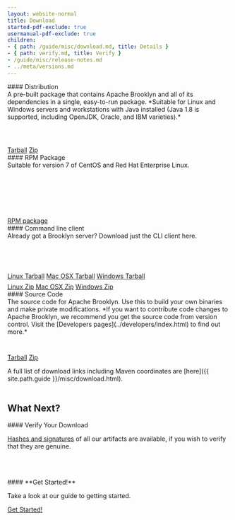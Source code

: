 ```yaml
---
layout: website-normal
title: Download
started-pdf-exclude: true
usermanual-pdf-exclude: true
children:
- { path: /guide/misc/download.md, title: Details }
- { path: verify.md, title: Verify }
- /guide/misc/release-notes.md
- ../meta/versions.md
---
```


<div class="row">
<div class="col-md-6" markdown="1">

<div class="panel panel-default">
  <div class="panel-heading" markdown="1">
#### Distribution
  </div>
  <div class="panel-body" markdown="1">
<div style="height: 9em;" markdown="1">
A pre-built package that contains Apache Brooklyn and all of its dependencies in a single, easy-to-run package. 
*Suitable for Linux and Windows servers and workstations with Java installed
(Java 1.8 is supported, including OpenJDK, Oracle, and IBM varieties).*
</div>

<div class="text-center">
  <a class="btn btn-default" href="https://www.apache.org/dyn/closer.lua?action=download&filename=brooklyn/apache-brooklyn-{{ site.brooklyn-stable-version }}/apache-brooklyn-{{ site.brooklyn-stable-version }}-bin.tar.gz" role="button">Tarball</a>
  <a class="btn btn-default" href="https://www.apache.org/dyn/closer.lua?action=download&filename=brooklyn/apache-brooklyn-{{ site.brooklyn-stable-version }}/apache-brooklyn-{{ site.brooklyn-stable-version }}-bin.zip" role="button">Zip</a>
</div>
  </div>
</div>

</div><!-- col -->
<div class="col-md-6" markdown="1">

<div class="panel panel-default">
  <div class="panel-heading" markdown="1">
#### RPM Package
  </div>
  <div class="panel-body" markdown="1">
<div style="height: 9em;" markdown="1">
Suitable for version 7 of CentOS and Red Hat Enterprise Linux.
</div>

<div class="text-center">
  <a class="btn btn-default" href="https://www.apache.org/dyn/closer.lua?action=download&filename=brooklyn/apache-brooklyn-{{ site.brooklyn-stable-version }}/apache-brooklyn-{{ site.brooklyn-stable-version }}-1.noarch.rpm" role="button">RPM package</a>
</div>
  </div>
</div>

</div><!-- col -->
</div><!-- row -->

<div class="row">
<div class="col-md-6" markdown="1">

<div class="panel panel-default">
  <div class="panel-heading" markdown="1">
#### Command line client
  </div>
  <div class="panel-body" markdown="1">
<div style="height: 6.5em;" markdown="1">
Already got a Brooklyn server? Download just the CLI client here.
</div>

<div class="text-center" style="margin-bottom: 0.5em">
  <a class="btn btn-default" href="https://www.apache.org/dyn/closer.lua?action=download&filename=brooklyn/apache-brooklyn-{{ site.brooklyn-stable-version }}/apache-brooklyn-{{ site.brooklyn-stable-version }}-client-cli-linux.tar.gz" role="button">Linux Tarball</a>
  <a class="btn btn-default" href="https://www.apache.org/dyn/closer.lua?action=download&filename=brooklyn/apache-brooklyn-{{ site.brooklyn-stable-version }}/apache-brooklyn-{{ site.brooklyn-stable-version }}-client-cli-macosx.tar.gz" role="button">Mac OSX Tarball</a>
  <a class="btn btn-default" href="https://www.apache.org/dyn/closer.lua?action=download&filename=brooklyn/apache-brooklyn-{{ site.brooklyn-stable-version }}/apache-brooklyn-{{ site.brooklyn-stable-version }}-client-cli-windows.tar.gz" role="button">Windows Tarball</a>
</div>
<div class="text-center">
  <a class="btn btn-default" href="https://www.apache.org/dyn/closer.lua?action=download&filename=brooklyn/apache-brooklyn-{{ site.brooklyn-stable-version }}/apache-brooklyn-{{ site.brooklyn-stable-version }}-client-cli-linux.zip" role="button">Linux Zip</a>
  <a class="btn btn-default" href="https://www.apache.org/dyn/closer.lua?action=download&filename=brooklyn/apache-brooklyn-{{ site.brooklyn-stable-version }}/apache-brooklyn-{{ site.brooklyn-stable-version }}-client-cli-macosx.zip" role="button">Mac OSX Zip</a>
  <a class="btn btn-default" href="https://www.apache.org/dyn/closer.lua?action=download&filename=brooklyn/apache-brooklyn-{{ site.brooklyn-stable-version }}/apache-brooklyn-{{ site.brooklyn-stable-version }}-client-cli-windows.zip" role="button">Windows Zip</a>
</div>
  </div>
</div>

</div><!-- col -->
<div class="col-md-6" markdown="1">

<div class="panel panel-default">
  <div class="panel-heading" markdown="1">
#### Source Code
  </div>
  <div class="panel-body" markdown="1">
<div style="height: 9em;" markdown="1">
The source code for Apache Brooklyn. Use this to build your own binaries and make private modifications. *If you want to
contribute code changes to Apache Brooklyn, we recommend you get the source code from version control. Visit the
[Developers pages](../developers/index.html) to find out more.*
</div>

<div class="text-center">
  <a class="btn btn-default" href="https://www.apache.org/dyn/closer.lua?action=download&filename=brooklyn/apache-brooklyn-{{ site.brooklyn-stable-version }}/apache-brooklyn-{{ site.brooklyn-stable-version }}-src.tar.gz" role="button">Tarball</a>
  <a class="btn btn-default" href="https://www.apache.org/dyn/closer.lua?action=download&filename=brooklyn/apache-brooklyn-{{ site.brooklyn-stable-version }}/apache-brooklyn-{{ site.brooklyn-stable-version }}-src.zip" role="button">Zip</a>
</div>
  </div>
</div>

</div><!-- col -->
</div><!-- row -->

A full list of download links including Maven coordinates are [here]({{ site.path.guide }}/misc/download.html).
<br/><br/>

## What Next?

<div class="row">
<div class="col-md-6" markdown="1">

<div class="panel panel-default">
  <div class="panel-heading" markdown="1">
#### Verify Your Download
  </div>
  <div class="panel-body" markdown="1" style="height: 7em;">

[Hashes and signatures](verify.html) of all our artifacts are available, if you wish to verify that they are genuine.

  </div>
</div>

</div><!-- col -->
<div class="col-md-6" markdown="1">

<div class="panel panel-default">
  <div class="panel-heading" markdown="1">
#### **Get Started!**
  </div>
  <div class="panel-body" markdown="1" style="height: 7em;">

Take a look at our guide to getting started.

<div class="text-center">
  <a class="btn btn-primary" href="{{ site.path.guide }}/start/running.html" role="button">Get Started!</a>
</div>

</div>

</div><!-- col -->
</div><!-- row -->

